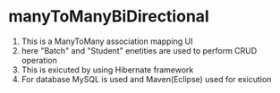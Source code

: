 # manyToManyBiDirectional

1. This is a ManyToMany association mapping UI
2. here "Batch" and "Student" enetities are used to perform CRUD operation
3. This is exicuted by using Hibernate framework
4. For database MySQL is used and Maven(Eclipse) used for exicution
